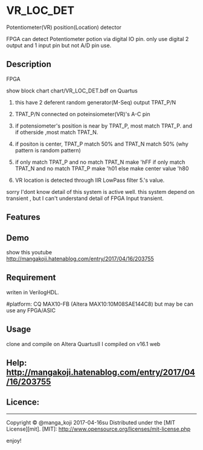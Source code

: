 VR_LOC_DET
====
Potentiometer(VR) position(Location) detector


FPGA can detect Potentiometer potion via digital IO pin.
only use digital 2 output  and 1 input pin but not A/D pin use.

## Description 
FPGA

show block chart 
chart/VR_LOC_DET.bdf on Quartus

1. this have 2 deferent random generator(M-Seq) output TPAT_P/N
2. TPAT_P/N connected on poteinsiometer(VR)'s A-C pin
3. if potensiometer's position is near by TPAT_P, most match TPAT_P.
   and if otherside ,most match TPAT_N.
4. if positon is center, TPAT_P match 50% and TPAT_N match 50% (why pattern is random pattern)

5. if only match TPAT_P and no match TPAT_N make 'hFF
   if only match TPAT_N and no match TPAT_P make 'h01
   else make center value 'h80

6. VR location is detected through IIR LowPass filter 5.'s value.


sorry I'dont know detail of this system is active well.
this system depend on transient , but I can't understand detail of FPGA Input transient.
 


## Features



## Demo
show this youtube
http://mangakoji.hatenablog.com/entry/2017/04/16/203755


## Requirement
writen in VerilogHDL.


#platform: CQ MAX10-FB (Altera MAX10:10M08SAE144C8)
 but may be can use any FPGA/ASIC




## Usage
  clone and compile on Altera QuartusII 
  I compiled on v16.1 web



## Help:  http://mangakoji.hatenablog.com/entry/2017/04/16/203755



## Licence:
----------
Copyright &copy; @manga_koji 2017-04-16su
Distributed under the [MIT License][mit].
[MIT]: http://www.opensource.org/licenses/mit-license.php


enjoy!
